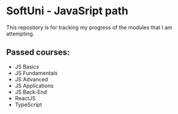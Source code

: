 # SoftUni - JavaSript path

This repository is for tracking my progress of the modules that I am attempting. 

## Passed courses:
 - JS Basics
 - JS Fundamentals
 - JS Advanced
 - JS Applications
 - JS Back-End
 - ReactJS
 - TypeScript
   

